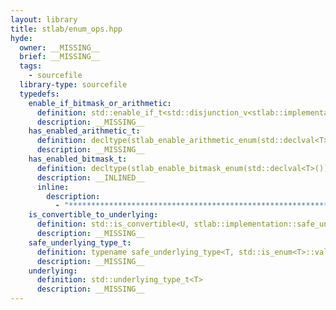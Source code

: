 ```yaml
---
layout: library
title: stlab/enum_ops.hpp
hyde:
  owner: __MISSING__
  brief: __MISSING__
  tags:
    - sourcefile
  library-type: sourcefile
  typedefs:
    enable_if_bitmask_or_arithmetic:
      definition: std::enable_if_t<std::disjunction_v<stlab::implementation::has_enabled_bitmask_t<T>, stlab::implementation::has_enabled_arithmetic_t<T>>, U>
      description: __MISSING__
    has_enabled_arithmetic_t:
      definition: decltype(stlab_enable_arithmetic_enum(std::declval<T>()))
      description: __MISSING__
    has_enabled_bitmask_t:
      definition: decltype(stlab_enable_bitmask_enum(std::declval<T>()))
      description: __INLINED__
      inline:
        description:
          - "***********************************************************************************************"
    is_convertible_to_underlying:
      definition: std::is_convertible<U, stlab::implementation::safe_underlying_type_t<T>>
      description: __MISSING__
    safe_underlying_type_t:
      definition: typename safe_underlying_type<T, std::is_enum<T>::value>::type
      description: __MISSING__
    underlying:
      definition: std::underlying_type_t<T>
      description: __MISSING__
---
```

